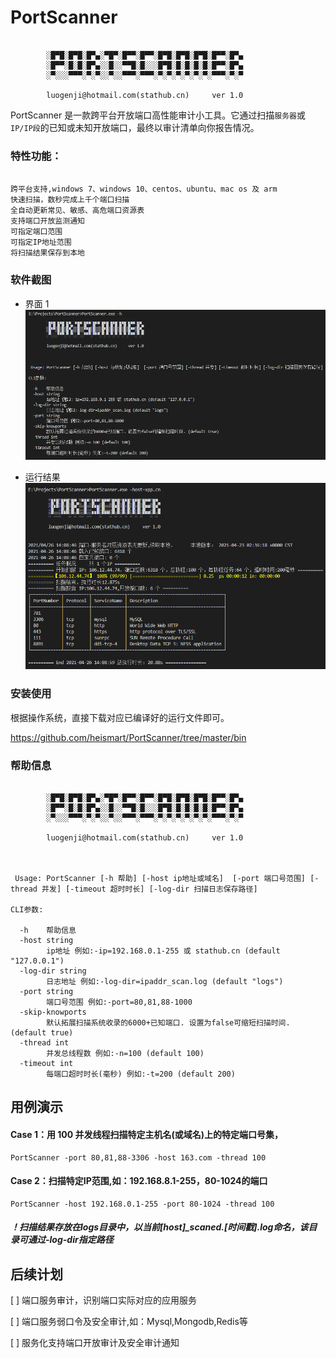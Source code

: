 # PortScanner
````

        ░█▀█░█▀█░█▀▄░▀█▀░█▀▀░█▀▀░█▀█░█▀█░█▀█░█▀▀░█▀▄
        ░█▀▀░█░█░█▀▄░░█░░▀▀█░█░░░█▀█░█░█░█░█░█▀▀░█▀▄
        ░▀░░░▀▀▀░▀░▀░░▀░░▀▀▀░▀▀▀░▀░▀░▀░▀░▀░▀░▀▀▀░▀░▀

        luogenji@hotmail.com(stathub.cn)     ver 1.0
````

PortScanner 是一款跨平台开放端口高性能审计小工具。它通过扫描`服务器`或`IP/IP段`的已知或未知开放端口，最终以审计清单向你报告情况。

### 特性功能：
```

跨平台支持,windows 7、windows 10、centos、ubuntu、mac os 及 arm
快速扫描，数秒完成上千个端口扫描
全自动更新常见、敏感、高危端口资源表
支持端口开放监测通知
可指定端口范围
可指定IP地址范围
将扫描结果保存到本地

```

### 软件截图
- 界面 1
![image.png](https://github.com/Heismart/portscanner/blob/main/help.png)

- 运行结果
![image.png](https://github.com/Heismart/portscanner/blob/main/scaned.png)

### 安装使用

根据操作系统，直接下载对应已编译好的运行文件即可。

https://github.com/heismart/PortScanner/tree/master/bin


### 帮助信息
````

        ░█▀█░█▀█░█▀▄░▀█▀░█▀▀░█▀▀░█▀█░█▀█░█▀█░█▀▀░█▀▄
        ░█▀▀░█░█░█▀▄░░█░░▀▀█░█░░░█▀█░█░█░█░█░█▀▀░█▀▄
        ░▀░░░▀▀▀░▀░▀░░▀░░▀▀▀░▀▀▀░▀░▀░▀░▀░▀░▀░▀▀▀░▀░▀

        luogenji@hotmail.com(stathub.cn)     ver 1.0



 Usage: PortScanner [-h 帮助] [-host ip地址或域名]  [-port 端口号范围] [-thread 并发] [-timeout 超时时长] [-log-dir 扫描日志保存路径]

CLI参数:

  -h    帮助信息
  -host string
        ip地址 例如:-ip=192.168.0.1-255 或 stathub.cn (default "127.0.0.1")
  -log-dir string
        日志地址 例如:-log-dir=ipaddr_scan.log (default "logs")
  -port string
        端口号范围 例如:-port=80,81,88-1000
  -skip-knowports
        默认拓展扫描系统收录的6000+已知端口. 设置为false可缩短扫描时间. (default true)
  -thread int
        并发总线程数 例如:-n=100 (default 100)
  -timeout int
        每端口超时时长(毫秒) 例如:-t=200 (default 200)
````

## 用例演示
#### Case 1：用 100 并发线程扫描特定主机名(或域名)上的特定端口号集，
```
PortScanner -port 80,81,88-3306 -host 163.com -thread 100
```
#### Case 2：扫描特定IP范围,如：192.168.8.1-255，80-1024的端口
```
PortScanner -host 192.168.0.1-255 -port 80-1024 -thread 100
```

##### ！扫描结果存放在logs目录中，以当前[host]_scaned.[时间戳].log命名，该目录可通过-log-dir指定路径

## 后续计划

[ ] 端口服务审计，识别端口实际对应的应用服务

[ ] 端口服务弱口令及安全审计,如：Mysql,Mongodb,Redis等

[ ] 服务化支持端口开放审计及安全审计通知



